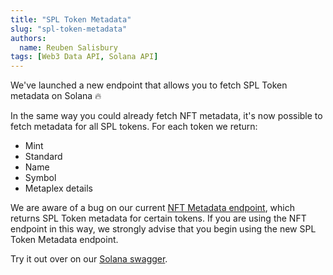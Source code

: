 ```yaml
---
title: "SPL Token Metadata"
slug: "spl-token-metadata"
authors:
  name: Reuben Salisbury
tags: [Web3 Data API, Solana API]
---
```


We've launched a new endpoint that allows you to fetch SPL Token metadata on Solana 🔥 

In the same way you could already fetch NFT metadata, it's now possible to fetch metadata for all SPL tokens. For each token we return:

- Mint
- Standard
- Name
- Symbol
- Metaplex details

We are aware of a bug on our current [NFT Metadata endpoint](https://docs.moralis.io/web3-data-api/solana/reference/get-sol-nft-metadata), which returns SPL Token metadata for certain tokens. If you are using the NFT endpoint in this way, we strongly advise that you begin using the new SPL Token Metadata endpoint.

Try it out over on our [Solana swagger](https://solana-gateway.moralis.io/api/#/Token/getTokenMetadata).
